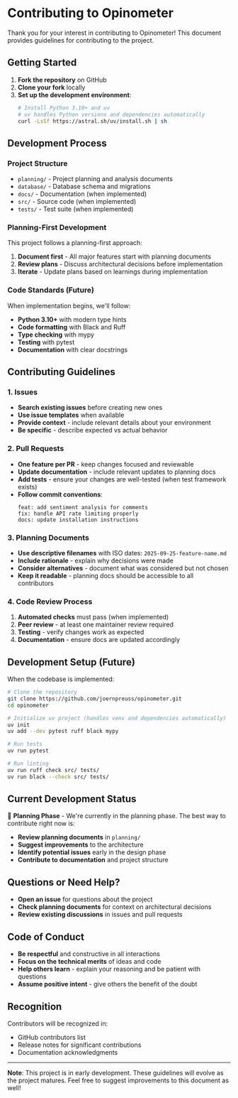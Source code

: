 # Contributing to Opinometer

Thank you for your interest in contributing to Opinometer! This document provides guidelines for contributing to the project.

## Getting Started

1. **Fork the repository** on GitHub
2. **Clone your fork** locally
3. **Set up the development environment**:
   ```bash
   # Install Python 3.10+ and uv
   # uv handles Python versions and dependencies automatically
   curl -LsSf https://astral.sh/uv/install.sh | sh
   ```

## Development Process

### Project Structure

- `planning/` - Project planning and analysis documents
- `database/` - Database schema and migrations
- `docs/` - Documentation (when implemented)
- `src/` - Source code (when implemented)
- `tests/` - Test suite (when implemented)

### Planning-First Development

This project follows a planning-first approach:

1. **Document first** - All major features start with planning documents
2. **Review plans** - Discuss architectural decisions before implementation
3. **Iterate** - Update plans based on learnings during implementation

### Code Standards (Future)

When implementation begins, we'll follow:

- **Python 3.10+** with modern type hints
- **Code formatting** with Black and Ruff
- **Type checking** with mypy
- **Testing** with pytest
- **Documentation** with clear docstrings

## Contributing Guidelines

### 1. Issues

- **Search existing issues** before creating new ones
- **Use issue templates** when available
- **Provide context** - include relevant details about your environment
- **Be specific** - describe expected vs actual behavior

### 2. Pull Requests

- **One feature per PR** - keep changes focused and reviewable
- **Update documentation** - include relevant updates to planning docs
- **Add tests** - ensure your changes are well-tested (when test framework exists)
- **Follow commit conventions**:
  ```
  feat: add sentiment analysis for comments
  fix: handle API rate limiting properly
  docs: update installation instructions
  ```

### 3. Planning Documents

- **Use descriptive filenames** with ISO dates: `2025-09-25-feature-name.md`
- **Include rationale** - explain why decisions were made
- **Consider alternatives** - document what was considered but not chosen
- **Keep it readable** - planning docs should be accessible to all contributors

### 4. Code Review Process

1. **Automated checks** must pass (when implemented)
2. **Peer review** - at least one maintainer review required
3. **Testing** - verify changes work as expected
4. **Documentation** - ensure docs are updated accordingly

## Development Setup (Future)

When the codebase is implemented:

```bash
# Clone the repository
git clone https://github.com/joernpreuss/opinometer.git
cd opinometer

# Initialize uv project (handles venv and dependencies automatically)
uv init
uv add --dev pytest ruff black mypy

# Run tests
uv run pytest

# Run linting
uv run ruff check src/ tests/
uv run black --check src/ tests/
```

## Current Development Status

🚧 **Planning Phase** - We're currently in the planning phase. The best way to contribute right now is:

- **Review planning documents** in `planning/`
- **Suggest improvements** to the architecture
- **Identify potential issues** early in the design phase
- **Contribute to documentation** and project structure

## Questions or Need Help?

- **Open an issue** for questions about the project
- **Check planning documents** for context on architectural decisions
- **Review existing discussions** in issues and pull requests

## Code of Conduct

- **Be respectful** and constructive in all interactions
- **Focus on the technical merits** of ideas and code
- **Help others learn** - explain your reasoning and be patient with questions
- **Assume positive intent** - give others the benefit of the doubt

## Recognition

Contributors will be recognized in:
- GitHub contributors list
- Release notes for significant contributions
- Documentation acknowledgments

---

**Note**: This project is in early development. These guidelines will evolve as the project matures. Feel free to suggest improvements to this document as well!